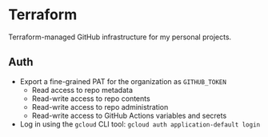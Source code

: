 # Terraform

Terraform-managed GitHub infrastructure for my personal projects.

## Auth

- Export a fine-grained PAT for the organization as `GITHUB_TOKEN`
  - Read access to repo metadata
  - Read-write access to repo contents
  - Read-write access to repo administration
  - Read-write access to GitHub Actions variables and secrets
- Log in using the `gcloud` CLI tool: `gcloud auth application-default login`
